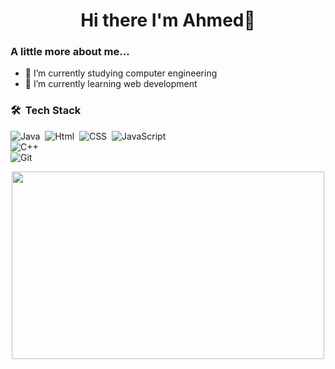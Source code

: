 ### <h1 align="center">Hi there I'm Ahmed👋 </h1>


<h3>  A little more about me... </h3>  



- 🔭 I’m currently studying computer engineering
- 🌱 I’m currently learning web development 


### 🛠 &nbsp;Tech Stack

![Java](https://img.shields.io/badge/Java-ED8B00?style=for-the-badge&logo=java&logoColor=white)&nbsp;
![Html](https://img.shields.io/badge/HTML5-E34F26?style=for-the-badge&logo=html5&logoColor=white)&nbsp;
![CSS](https://img.shields.io/badge/-CSS-05122A?style=flat&logo=CSS3&logoColor=1572B6)&nbsp;
![JavaScript](https://img.shields.io/badge/-JavaScript-05122A?style=flat&logo=javascript)&nbsp;</br>
![C++](https://img.shields.io/badge/C%2B%2B-00599C?style=for-the-badge&logo=c%2B%2B&logoColor=white)&nbsp;</br>
![Git](https://img.shields.io/badge/-Git-05122A?style=flat&logo=git)&nbsp;
<div align="center" >
  <img src="https://media.giphy.com/media/dWesBcTLavkZuG35MI/giphy.gif" width="500" height="300"/>
</div>
